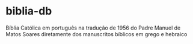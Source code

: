 # biblia-db
Bíblia Católica em português na tradução de 1956 do Padre Manuel de Matos Soares diretamente dos manuscritos bíblicos em grego e hebraico 
